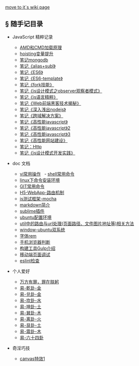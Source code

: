 [move to it`s wiki page](https://github.com/brucecham/mdBlog/wiki)

## <a>&sect; 随手记目录</a> 
-  JavaScript 精粹记录
   - [AMD和CMD加载原理](./docs/AMD和CMD加载原理.md)
   - [hoisting变量提升](./docs/hoisting变量提升.md)
   - [笔记mongodb](./docs/笔记mongodb.md)
   - [笔记《alias+subl》](./docs/笔记《alias+subl》.md)    
   - [笔记《ES6》](./docs/笔记《ES6》.md)
   - [笔记《ES6-template》](./docs/笔记《ES6-template》.md)
   - [笔记《fork技能》](./docs/笔记《fork技能》.md)
   - [笔记《js设计模式之observer观察者模式》](./docs/笔记《js设计模式之observer观察者模式》.md)
   - [笔记《js语言精粹》](./docs/笔记《js语言精粹》.md)
   - [笔记《Web前端黑客技术揭秘》](./docs/笔记《Web前端黑客技术揭秘》.md)
   - [笔记《深入浅出nodejs》](./docs/笔记《深入浅出nodejs》.md)
   - [笔记《跨域解决方案》](./docs/笔记《跨域解决方案》.md)
   - [笔记《高性能javascript》](./docs/笔记《高性能javascript》.md)
   - [笔记《高性能javascript》2](./docs/笔记《高性能javascript》2.md)
   - [笔记《高性能javascript》3](./docs/笔记《高性能javascript》3.md)
   - [笔记《高性能网站建设》](./docs/笔记《高性能网站建设》.md)
   - [笔记：Http](./docs/笔记：Http.md)
   - [笔记《js设计模式开发实践》](./docs/笔记《js设计模式开发实践》.md)

- doc 文档 
   - [vi常用操作](./docs/vi手册.md) 
   - [shell常用命令](./docs/ubuntu常用命令.md)
   - [linux下命令安装环境](./docs/常用命令linux.md)
   - [GIT常用命令](./docs/GIT常用命令.md)
   - [H5-WebApp-路由机制](./docs/H5-WebApp-路由机制.md)
   - [js测试框架-mocha](./docs/js测试框架-mocha.md)
   - [markdown简介](./docs/markdown简介.md)
   - [sublime插件](./docs/sublime插件.md)
   - [ubuntu配置环境](./docs/ubuntu配置环境.md)
   - [util中的路由与url处理(页面路径、文件图片地址等)相关方法](./docs/util中的路由与url处理(页面路径、文件图片地址等)相关方法.md)
   - [window-ubuntu双系统](./docs/window-ubuntu双系统.md)
   - [字体rem](./docs/字体rem.md)
   - [手机浏览器判断](./docs/手机浏览器判断.md)
   - [构建工具Gulp介绍](./docs/构建工具Gulp介绍.md)
   - [移动端页面调试](./docs/移动端页面调试.md)
   - [eslint检查](./docs/eslint检查.md)

- 个人爱好
   - [万方有罪，罪在朕躬](./docs/万方有罪，罪在朕躬.md)
   - [易-乾卦-金](./docs/易-乾卦-金.md)
   - [易-兑卦-金](./docs/易-兑卦-金.md)
   - [易-坎卦-水](./docs/易-坎卦-水.md)
   - [易-坤卦-土](./docs/易-坤卦-土.md)
   - [易-巽卦-木](./docs/易-巽卦-木.md)
   - [易-离卦-火](./docs/易-离卦-火.md)
   - [易-艮卦-土](./docs/易-艮卦-土.md)
   - [易-震卦-木](./docs/易-震卦-木.md)
   - [易-六十四卦](./docs/易-六十四卦.md)
- 奇淫巧技
   - [canvas特效1](./docs/canvas特效1.md)
   
